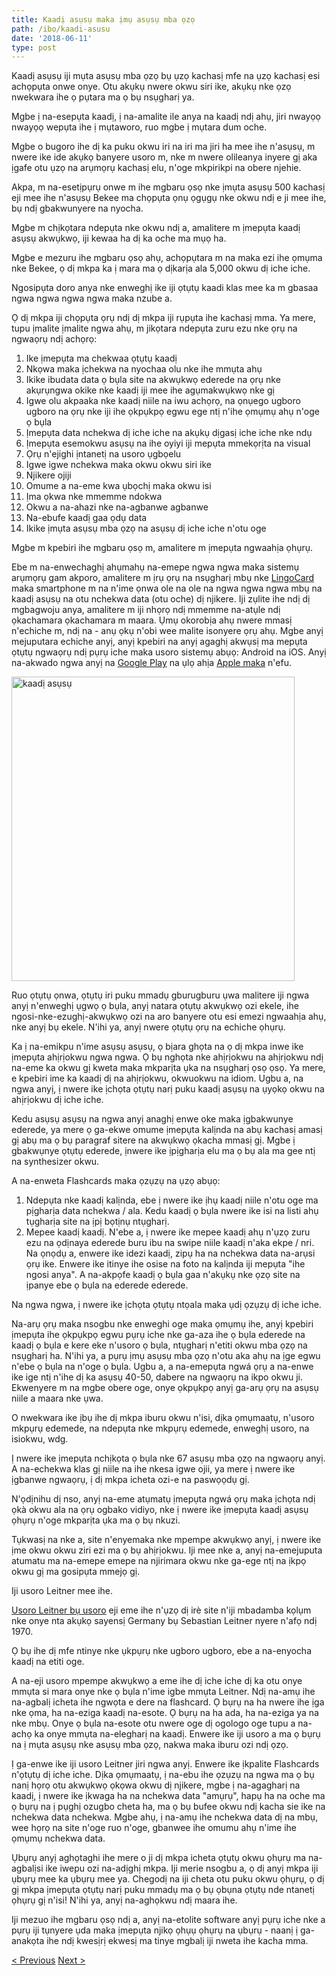 ```yaml
---
title: Kaadị asụsụ maka ịmụ asụsụ mba ọzọ
path: /ibo/kaadi-asusu
date: '2018-06-11'
type: post
---
```


Kaadị asụsụ iji mụta asụsụ mba ọzọ bụ ụzọ kachasị mfe na ụzọ kachasị esi achọpụta onwe onye. Otu akụkụ nwere okwu siri ike, akụkụ nke ọzọ nwekwara ihe ọ pụtara ma ọ bụ nsụgharị ya.

Mgbe ị na-esepụta kaadị, ị na-amalite ile anya na kaadị ndị ahụ, jiri nwayọọ nwayọọ wepụta ihe ị mụtaworo, ruo mgbe ị mụtara dum oche.

Mgbe o bugoro ihe dị ka puku okwu iri na iri ma jiri ha mee ihe n'asụsụ, m nwere ike ide akụkọ banyere usoro m, nke m nwere olileanya inyere gị aka ịgafe otu ụzọ na arụmọrụ kachasị elu, n'oge mkpirikpi na obere njehie.

Akpa, m na-esetịpụrụ onwe m ihe mgbaru ọsọ nke ịmụta asụsụ 500 kachasị eji mee ihe n'asụsụ Bekee ma chọpụta ọnụ ọgụgụ nke okwu ndị e ji mee ihe, bụ ndị gbakwunyere na nyocha.

Mgbe m chịkọtara ndepụta nke okwu ndị a, amalitere m ịmepụta kaadị asụsụ akwụkwọ, iji kewaa ha dị ka oche ma mụọ ha.

Mgbe e mezuru ihe mgbaru ọsọ ahụ, achọpụtara m na maka ezi ihe ọmụma nke Bekee, ọ dị mkpa ka ị mara ma ọ dịkarịa ala 5,000 okwu dị iche iche.

Ngosipụta doro anya nke enweghị ike iji ọtụtụ kaadi klas mee ka m gbasaa ngwa ngwa ngwa ngwa maka nzube a.

Ọ dị mkpa iji chọpụta ọrụ ndị dị mkpa iji rụpụta ihe kachasị mma. Ya mere, tupu ịmalite ịmalite ngwa ahụ, m jikọtara ndepụta zuru ezu nke ọrụ na ngwaọrụ ndị achọrọ:

1. Ike ịmepụta ma chekwaa ọtụtụ kaadị
2. Nkọwa maka ịchekwa na nyochaa olu nke ihe mmụta ahụ
3. Ikike ibudata data ọ bụla site na akwụkwọ ederede na ọrụ nke akụrụngwa okike nke kaadị iji mee ihe agụmakwụkwọ nke gị
4. Igwe olu akpaaka nke kaadị niile na iwu achọrọ, na ọnụego ugboro ugboro na ọrụ nke iji ihe ọkpụkpọ egwu ege ntị n'ihe ọmụmụ ahụ n'oge ọ bụla
5. Ịmepụta data nchekwa dị iche iche na akụkụ dịgasị iche iche nke ndụ
6. Ịmepụta esemokwu asụsụ na ihe oyiyi iji mepụta mmekọrịta na visual
7. Ọrụ n'ejighi ịntanetị na usoro ụgbọelu
8. Igwe igwe nchekwa maka okwu okwu siri ike
9. Njikere ojiji
10. Omume a na-eme kwa ụbọchị maka okwu isi
11. Ịma ọkwa nke mmemme ndokwa
12. Okwu a na-ahazi nke na-agbanwe agbanwe
13. Na-ebufe kaadị gaa ọdụ data
14. Ikike ịmụta asụsụ mba ọzọ na asụsụ dị iche iche n'otu oge

Mgbe m kpebiri ihe mgbaru ọsọ m, amalitere m ịmepụta ngwaahịa ọhụrụ.

Ebe m na-enwechaghị ahụmahụ na-emepe ngwa ngwa maka sistemụ arụmọrụ gam akporo, amalitere m ịrụ ọrụ na nsụgharị mbụ nke <a href="https://ibo.lingocard.com/#free-mobile-app" target="_blank" rel="noopener">LingoCard</a> maka smartphone m na n'ime ọnwa ole na ole na ngwa ngwa ngwa mbụ na kaadị asụsụ na otu nchekwa data (otu oche) dị njikere. Iji zụlite ihe ndị dị mgbagwoju anya, amalitere m iji nhọrọ ndị mmemme na-atụle ndị ọkachamara ọkachamara m maara. Ụmụ okorobịa ahụ nwere mmasị n'echiche m, ndị na - anụ ọkụ n'obi wee malite isonyere ọrụ ahụ. Mgbe anyị mejuputara echiche anyị, anyị kpebiri na anyị agaghị akwụsị ma mepụta ọtụtụ ngwaọrụ ndị pụrụ iche maka usoro sistemụ abụọ: Android na iOS. Anyị na-akwado ngwa anyị na <a href="https://play.google.com/store/apps/details?id=com.lingocard.lingocard" target="_blank" rel="noopener">Google Play</a> na ụlọ ahịa <a href="https://itunes.apple.com/us/app/lingocard/id1217076835?mt=8" target="_blank" rel="noopener">Apple maka</a> n'efu.

<img class="aligncenter wp-image-7109" src="../images/2018/05/LingoCard-play.png" alt="kaadị asụsụ" width="453" height="487" />

Ruo ọtụtụ ọnwa, ọtụtụ iri puku mmadụ gburugburu ụwa malitere iji ngwa anyị n'enweghị ụgwọ ọ bụla, anyị natara ọtụtụ akwụkwọ ozi ekele, ihe ngosi-nke-ezughị-akwụkwọ ozi na aro banyere otu esi emezi ngwaahịa ahụ, nke anyị bụ ekele. N'ihi ya, anyị nwere ọtụtụ ọrụ na echiche ọhụrụ.

Ka ị na-emikpu n'ime asụsụ asụsụ, ọ bịara ghọta na ọ dị mkpa inwe ike ịmepụta ahịrịokwu ngwa ngwa. Ọ bụ nghọta nke ahịrịokwu na ahịrịokwu ndị na-eme ka okwu gị kweta maka mkparịta ụka na nsụgharị ọsọ ọsọ. Ya mere, e kpebiri ime ka kaadị dị na ahịrịokwu, okwuokwu na idiom. Ugbu a, na ngwa anyị, ị nwere ike ịchọta ọtụtụ narị puku kaadị asụsụ na ụyọkọ okwu na ahịrịokwu dị iche iche.

Kedu asụsụ asụsụ na ngwa anyị anaghị enwe oke maka ịgbakwunye ederede, ya mere ọ ga-ekwe omume ịmepụta kalịnda na abụ kachasị amasị gị abụ ma ọ bụ paragraf sitere na akwụkwọ ọkacha mmasị gị. Mgbe ị gbakwụnye ọtụtụ ederede, ịnwere ike ịpịgharịa elu ma ọ bụ ala ma gee ntị na synthesizer okwu.

A na-enweta Flashcards maka ọzụzụ na ụzọ abụọ:

1. Ndepụta nke kaadị kalịnda, ebe ị nwere ike ịhụ kaadị niile n'otu oge ma pịgharịa data nchekwa / ala. Kedu kaadị ọ bụla nwere ike isi na listi ahụ tụgharịa site na ịpị bọtịnụ ntụgharị.
2. Mepee kaadị kaadị. N'ebe a, ị nwere ike mepee kaadị ahụ n'ụzọ zuru ezu na ọdịnaya ederede buru ibu na swipe niile kaadị n'aka ekpe / nri. Na ọnọdụ a, enwere ike idezi kaadị, zipụ ha na nchekwa data na-arụsi ọrụ ike. Enwere ike itinye ihe osise na foto na kalịnda iji mepụta "ihe ngosi anya". A na-akpọfe kaadị ọ bụla gaa n'akụkụ nke ọzọ site na ịpanye ebe ọ bụla na ederede ederede.

Na ngwa ngwa, ị nwere ike ịchọta ọtụtụ ntọala maka ụdị ọzụzụ dị iche iche.

Na-arụ ọrụ maka nsogbu nke enweghi oge maka ọmụmụ ihe, anyị kpebiri ịmepụta ihe ọkpụkpọ egwu pụrụ iche nke ga-aza ihe ọ bụla ederede na kaadị ọ bụla e kere eke n'usoro ọ bụla, ntụgharị n'etiti okwu mba ọzọ na nsụgharị ha. N'ihi ya, a pụrụ ịmụ asụsụ mba ọzọ n'otu aka ahụ na ịge egwu n'ebe ọ bụla na n'oge ọ bụla. Ugbu a, a na-emepụta ngwá ọrụ a na-enwe ike ige ntị n'ihe dị ka asụsụ 40-50, dabere na ngwaọrụ na ikpo okwu ji. Ekwenyere m na mgbe obere oge, onye ọkpụkpọ anyị ga-arụ ọrụ na asụsụ niile a maara nke ụwa.

O nwekwara ike ịbụ ihe dị mkpa iburu okwu n'isi, dịka ọmụmaatụ, n'usoro mkpụrụ edemede, na ndepụta nke mkpụrụ edemede, enweghị usoro, na isiokwu, wdg.

Ị nwere ike ịmepụta nchịkọta ọ bụla nke 67 asụsụ mba ọzọ na ngwaọrụ anyị. A na-echekwa klas gị niile na ihe nkesa igwe ojii, ya mere ị nwere ike ịgbanwe ngwaọrụ, ị dị mkpa icheta ozi-e na paswọọdụ gị.

N'ọdịnihu dị nso, anyị na-eme atụmatụ ịmepụta ngwá ọrụ maka ịchọta ndị ọkà okwu ala na ọrụ ogbako vidiyo, nke ị nwere ike ịmepụta kaadị asụsụ ọhụrụ n'oge mkparịta ụka ma ọ bụ nkuzi.

Tụkwasị na nke a, site n'enyemaka nke mpempe akwụkwọ anyị, ị nwere ike ịme okwu okwu ziri ezi ma ọ bụ ahịrịokwu. Iji mee nke a, anyị na-emejuputa atumatu ma na-emepe emepe na njirimara okwu nke ga-ege ntị na ịkpọ okwu gị ma gosipụta mmejọ gị.

Iji usoro Leitner mee ihe.

<a href="https://en.wikipedia.org/wiki/Leitner_system" target="_blank" rel="noopener">Usoro Leitner bụ usoro</a> eji eme ihe n'ụzọ dị irè site n'iji mbadamba kọlụm nke onye nta akụkọ sayensị Germany bụ Sebastian Leitner nyere n'afọ ndị 1970.

Ọ bụ ihe dị mfe ntinye nke ụkpụrụ nke ugboro ugboro, ebe a na-enyocha kaadị na etiti oge.

A na-eji usoro mpempe akwụkwọ a eme ihe dị iche iche dị ka otu onye mmụta si mara onye nke ọ bụla n'ime igbe mmụta Leitner. Ndị na-amụ ihe na-agbalị icheta ihe ngwọta e dere na flashcard. Ọ bụrụ na ha nwere ihe ịga nke ọma, ha na-eziga kaadị na-esote. Ọ bụrụ na ha ada, ha na-eziga ya na nke mbụ. Onye ọ bụla na-esote otu nwere oge dị ogologo oge tupu a na-achọ ka onye mmụta na-elegharị na kaadị. Enwere ike iji usoro a ma ọ bụrụ na ị mụta asụsụ nke asụsụ mba ọzọ, nakwa maka iburu ozi ndị ọzọ.

Ị ga-enwe ike iji usoro Leitner jiri ngwa anyị. Enwere ike ịkpalite Flashcards n'ọtụtụ dị iche iche. Dịka ọmụmaatụ, ị na-ebu ihe ọzụzụ na ngwa ma ọ bụ nanị họrọ otu akwụkwọ ọkọwa okwu dị njikere, mgbe ị na-agagharị na kaadị, ị nwere ike ịkwaga ha na nchekwa data "amụrụ", hapụ ha na oche ma ọ bụrụ na ị pụghị ozugbo cheta ha, ma ọ bụ bufee okwu ndị kacha sie ike na nchekwa data nchekwa. Mgbe ahụ, ị ​​na-amụ ihe nchekwa data dị na mbụ, wee họrọ na site n'oge ruo n'oge, gbanwee ihe omumu ahụ n'ime ihe ọmụmụ nchekwa data.

Ụbụrụ anyị aghọtaghi ihe mere o ji dị mkpa icheta ọtụtụ okwu ọhụrụ ma na-agbalịsi ike iwepu ozi na-adịghị mkpa. Iji merie nsogbu a, ọ dị anyị mkpa iji ụbụrụ mee ka ụbụrụ mee ya. Chegodị na iji cheta otu puku okwu ọhụrụ, ọ dị gị mkpa ịmepụta ọtụtụ narị puku mmadụ ma ọ bụ ọbụna ọtụtụ nde ntanetị ọhụrụ gị n'isi! N'ihi ya, anyị na-aghọkwu ndị maara ihe.

Iji mezuo ihe mgbaru ọsọ ndị a, anyị na-etolite software anyị pụrụ iche nke a pụrụ iji tụnyere ụda maka ịmepụta njikọ ọhụụ ọhụrụ na ụbụrụ - naanị ị ga-anakọta ihe ndị kwesịrị ekwesị ma tinye mgbalị iji nweta ihe kacha mma.

<a href="/ibo/kedu-otu-esi-amuta-asusu-bekee-ngwa-ngwa">< Previous</a> <a href="/ibo/kedu-ka-esi-emezi-okwu">Next ></a>